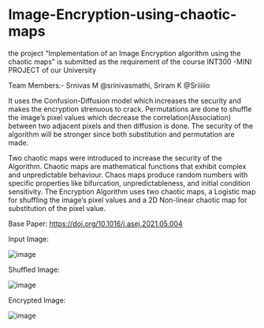 # Image-Encryption-using-chaotic-maps

the project "Implementation of an Image Encryption algorithm using the chaotic maps" is submitted as the requirement of the course INT300 -MINI PROJECT of our University

Team Members:-
Srnivas M @srinivasmathi, Sriram K @Sriiiiio

It uses the Confusion-Diffusion model which increases the security and makes the encryption strenuous 
to crack. Permutations are done to shuffle the image’s pixel values which decrease the
correlation(Association) between two adjacent pixels and then diffusion is done. The security
of the algorithm will be stronger since both substitution and permutation are made.

Two chaotic maps were introduced to increase the security of the Algorithm. Chaotic
maps are mathematical functions that exhibit complex and unpredictable behaviour. Chaos
maps produce random numbers with specific properties like bifurcation, unpredictableness,
and initial condition sensitivity. The Encryption Algorithm uses two chaotic maps, a Logistic
map for shuffling the image’s pixel values and a 2D Non-linear chaotic map for substitution
of the pixel value.

Base Paper: https://doi.org/10.1016/j.asej.2021.05.004

Input Image: 

![image](https://github.com/srinivasmathi/Image-Encryption-using-chaotic-maps/assets/82605661/81de879a-512f-4355-8d4d-37102fe08d84)


Shuffled Image:

![image](https://github.com/srinivasmathi/Image-Encryption-using-chaotic-maps/assets/82605661/2b0befc9-0554-497c-8c36-418a8c9f6c66)


Encrypted Image:

![image](https://github.com/srinivasmathi/Image-Encryption-using-chaotic-maps/assets/82605661/816cbbd4-7b80-4cf5-8fea-669c50cbb074)








